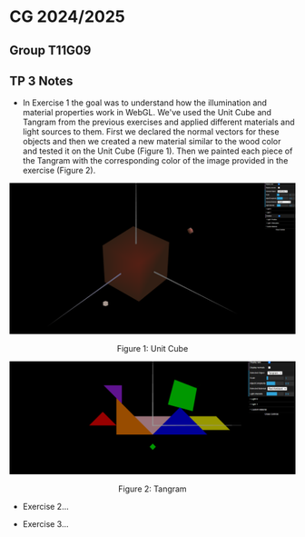 # CG 2024/2025

## Group T11G09

## TP 3 Notes

- In Exercise 1 the goal was to understand how the illumination and material properties work in WebGL. We've used the Unit Cube and Tangram from the previous exercises and applied different materials and light sources to them. First we declared the normal vectors for these objects and then we created a new material similar to the wood color and tested it on the Unit Cube (Figure 1). Then we painted each piece of the Tangram with the corresponding color of the image provided in the exercise (Figure 2).

![Unit Cube](screenshots/G-t11g09-tp3-1-UnitCube.png)
<p align="center">Figure 1: Unit Cube</p>

![Tangram](screenshots/G-t11g09-tp3-1-Tangram.png)
<p align="center">Figure 2: Tangram</p>

- Exercise 2...

- Exercise 3...